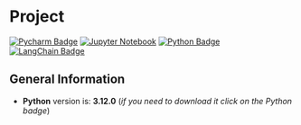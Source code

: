 # Project

[![Pycharm Badge](https://img.shields.io/badge/PyCharm-000000.svg?&style=for-the-badge&logo=PyCharm&logoColor=white)](https://www.jetbrains.com/pycharm/)
[![Jupyter Notebook](https://img.shields.io/badge/jupyter-%23FA0F00.svg?style=for-the-badge&logo=jupyter&logoColor=white)](https://jupyter.org)
[![Python Badge](https://img.shields.io/badge/Python-3776AB?style=for-the-badge&logo=python&logoColor=white)](https://www.python.org/downloads/release/python-3120/)
[![LangChain Badge](https://img.shields.io/badge/langchain-1C3C3C?style=for-the-badge&logo=langchain&logoColor=white)](https://www.langchain.com)

## General Information

- **Python** version is: **3.12.0** (_if you need to download it click on the Python badge_)
